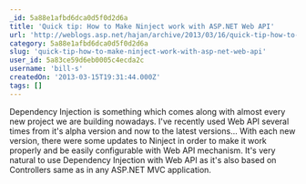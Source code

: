 ```yaml
---
_id: 5a88e1afbd6dca0d5f0d2d6a
title: 'Quick tip: How to Make Ninject work with ASP.NET Web API'
url: 'http://weblogs.asp.net/hajan/archive/2013/03/16/quick-tip-how-to-make-ninject-work-with-asp-net-web-api.aspx'
category: 5a88e1afbd6dca0d5f0d2d6a
slug: 'quick-tip-how-to-make-ninject-work-with-asp-net-web-api'
user_id: 5a83ce59d6eb0005c4ecda2c
username: 'bill-s'
createdOn: '2013-03-15T19:31:44.000Z'
tags: []
---
```


Dependency Injection is something which comes along with almost every new project we are building nowadays. I've recently used Web API several times from it's alpha version and now to the latest versions... With each new version, there were some updates to Ninject in order to make it work properly and be easily configurable with Web API mechanism. It's very natural to use Dependency Injection with Web API as it's also based on Controllers same as in any ASP.NET MVC application.
